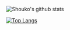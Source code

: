 

![Shouko's github stats](https://github-readme-stats.vercel.app/api?username=ShoukoNx&show_icons=true&theme=dracula)


[![Top Langs](https://github-readme-stats.vercel.app/api/top-langs/?username=ShoukoNx&theme=dracula)](https://github.com/anuraghazra/github-readme-stats)

<!--
**ShoukoNx/ShoukoNx** is a ✨ _special_ ✨ repository because its `README.md` (this file) appears on your GitHub profile.

Here are some ideas to get you started:

- 🔭 I’m currently working on ...
- 🌱 I’m currently learning ...
- 👯 I’m looking to collaborate on ...
- 🤔 I’m looking for help with ...
- 💬 Ask me about ...
- 📫 How to reach me: ...
- 😄 Pronouns: ...
- ⚡ Fun fact: ...
-->
